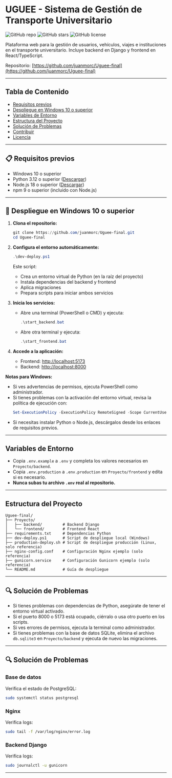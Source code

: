 

# UGUEE - Sistema de Gestión de Transporte Universitario

![GitHub repo](https://img.shields.io/github/repo-size/juanmorc/Uguee-final?style=flat-square)
![GitHub stars](https://img.shields.io/github/stars/juanmorc/Uguee-final?style=flat-square)
![GitHub license](https://img.shields.io/github/license/juanmorc/Uguee-final?style=flat-square)

Plataforma web para la gestión de usuarios, vehículos, viajes e instituciones en el transporte universitario. Incluye backend en Django y frontend en React/TypeScript.

Repositorio: [https://github.com/juanmorc/Uguee-final](https://github.com/juanmorc/Uguee-final)

---

## Tabla de Contenido
- [Requisitos previos](#requisitos-previos)
- [Despliegue en Windows 10 o superior](#despliegue-en-windows-10-o-superior)
- [Variables de Entorno](#variables-de-entorno)
- [Estructura del Proyecto](#estructura-del-proyecto)
- [Solución de Problemas](#solución-de-problemas)
- [Contribuir](#contribuir)
- [Licencia](#licencia)

---

## 📋 Requisitos previos

- Windows 10 o superior
- Python 3.12 o superior ([Descargar](https://www.python.org/downloads/))
- Node.js 18 o superior ([Descargar](https://nodejs.org/))
- npm 9 o superior (incluido con Node.js)

---

## 🔧 Despliegue en Windows 10 o superior

1. **Clona el repositorio:**
   ```powershell
   git clone https://github.com/juanmorc/Uguee-final.git
   cd Uguee-final
   ```

2. **Configura el entorno automáticamente:**
   ```powershell
   .\dev-deploy.ps1
   ```
   Este script:
   - Crea un entorno virtual de Python (en la raíz del proyecto)
   - Instala dependencias del backend y frontend
   - Aplica migraciones
   - Prepara scripts para iniciar ambos servicios

3. **Inicia los servicios:**
   - Abre una terminal (PowerShell o CMD) y ejecuta:
     ```powershell
     .\start_backend.bat
     ```
   - Abre otra terminal y ejecuta:
     ```powershell
     .\start_frontend.bat
     ```

4. **Accede a la aplicación:**
   - Frontend: [http://localhost:5173](http://localhost:5173)
   - Backend: [http://localhost:8000](http://localhost:8000)

**Notas para Windows:**
- Si ves advertencias de permisos, ejecuta PowerShell como administrador.
- Si tienes problemas con la activación del entorno virtual, revisa la política de ejecución con:
  ```powershell
  Set-ExecutionPolicy -ExecutionPolicy RemoteSigned -Scope CurrentUser
  ```
- Si necesitas instalar Python o Node.js, descárgalos desde los enlaces de requisitos previos.

---

## Variables de Entorno
- Copia `.env.example` a `.env` y completa los valores necesarios en `Proyecto/backend`.
- Copia `.env.production` a `.env.production` en `Proyecto/frontend` y edita si es necesario.
- **Nunca subas tu archivo `.env` real al repositorio.**

---

## Estructura del Proyecto
```
Uguee-final/
├── Proyecto/
│   ├── backend/         # Backend Django
│   └── frontend/        # Frontend React
├── requirements.txt     # Dependencias Python
├── dev-deploy.ps1       # Script de despliegue local (Windows)
├── production-deploy.sh # Script de despliegue producción (Linux, solo referencia)
├── nginx-config.conf    # Configuración Nginx ejemplo (solo referencia)
├── gunicorn.service     # Configuración Gunicorn ejemplo (solo referencia)
└── README.md            # Guía de despliegue
```

---

## 🔍 Solución de Problemas

- Si tienes problemas con dependencias de Python, asegúrate de tener el entorno virtual activado.
- Si el puerto 8000 o 5173 está ocupado, ciérralo o usa otro puerto en los scripts.
- Si ves errores de permisos, ejecuta la terminal como administrador.
- Si tienes problemas con la base de datos SQLite, elimina el archivo `db.sqlite3` en `Proyecto/backend` y ejecuta de nuevo las migraciones.

---

## 🔍 Solución de Problemas

### Base de datos
Verifica el estado de PostgreSQL:
```bash
sudo systemctl status postgresql
```

### Nginx
Verifica logs:
```bash
sudo tail -f /var/log/nginx/error.log
```

### Backend Django
Verifica logs:
```bash
sudo journalctl -u gunicorn
```

---
